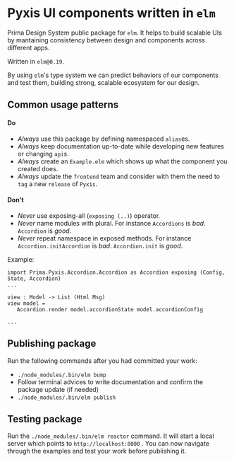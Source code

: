 # Pyxis UI components written in `elm`

Prima Design System public package for `elm`.
It helps to build scalable UIs by mantaining consistency between design and components across different apps.

Written in `elm@0.19`.

By using `elm`'s type system we can predict behaviors of our components and test them, building strong, scalable ecosystem for our design. 

## Common usage patterns

#### Do
- *Always* use this package by defining namespaced `alias`es.
- *Always* keep documentation up-to-date while developing new features or changing `api`s.
- *Always* create an `Example.elm` which shows up what the component you created does.
- *Always* update the `frontend` team and consider with them the need to `tag` a new `release` of `Pyxis`.

#### Don't
- *Never* use exposing-all  (`exposing (..)`) operator.
- *Never* name modules with plural. For instance  `Accordions` is *bad*. `Accordion` is *good*.
- *Never* repeat namespace in exposed methods. For instance `Accordion.initAccordion` is *bad*. `Accordion.init` is *good*.

Example:

    import Prima.Pyxis.Accordion.Accordion as Accordion exposing (Config, State, Accordion)
    ...
    
    view : Model -> List (Html Msg) 
	view model =
	   Accordion.render model.accordionState model.accordionConfig 
	   
	...


## Publishing package
Run the following commands after you had committed your work: 
	
- `./node_modules/.bin/elm bump`
- Follow terminal advices to write documentation and confirm the package update (if needed)
- `./node_modules/.bin/elm publish`

## Testing package
Run the `./node_modules/.bin/elm reactor` command. 
It will start a local server which points to  `http://localhost:8000` .
You can now navigate through the examples and test your work before publishing it.